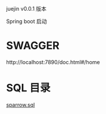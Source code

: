 juejin v0.0.1 版本 

Spring boot 启动

# SWAGGER
http://localhost:7890/doc.html#/home
# SQL 目录
[sparrow.sql](sql%2Fsparrow.sql)

